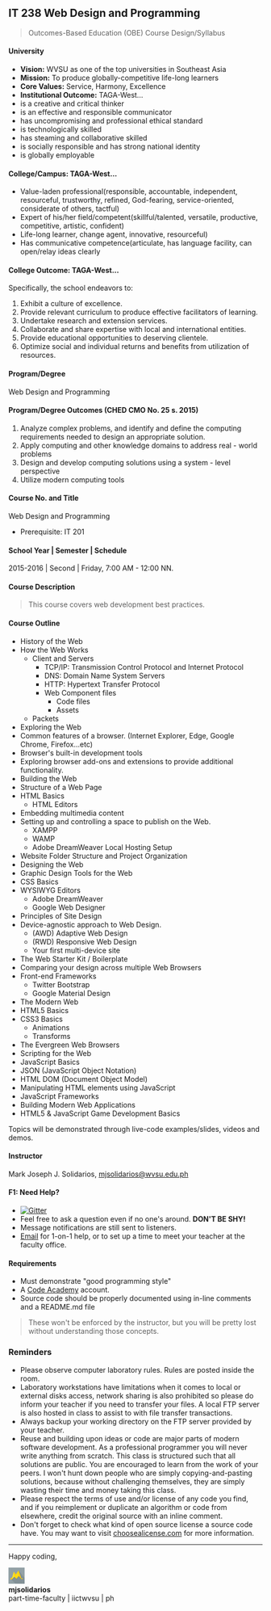 ## IT 238 Web Design and Programming
> Outcomes-Based Education (OBE) Course Design/Syllabus

#### University
 * **Vision:** WVSU as one of the top universities in Southeast Asia
 * **Mission:** To produce globally-competitive life-long learners
 * **Core Values:** Service, Harmony, Excellence
 * **Institutional Outcome:** TAGA-West...
  * is a creative and critical thinker
  * is an effective and responsible communicator
  * has uncompromising and professional ethical standard
  * is technologically skilled
  * has steaming and collaborative skilled
  * is socially responsible and has strong national identity
  * is globally employable


#### College/Campus: TAGA-West...
  * Value-laden professional(responsible, accountable, independent, resourceful, trustworthy, refined, God-fearing, service-oriented, considerate of others, tactful)
  * Expert of his/her field/competent(skillful/talented, versatile, productive, competitive, artistic, confident)
  * Life-long learner, change agent, innovative, resourceful)
  * Has communicative competence(articulate, has language facility, can open/relay ideas clearly

#### College Outcome: TAGA-West...
Specifically, the school endeavors to:
  1. Exhibit a culture of excellence.
  1. Provide relevant curriculum to produce effective facilitators of learning.
  1. Undertake research and extension services.
  1. Collaborate and share expertise with local and international entities.
  1. Provide educational opportunities to deserving clientele.
  1. Optimize social and individual returns and benefits from utilization of resources.

#### Program/Degree
Web Design and Programming

#### Program/Degree Outcomes (CHED CMO No. 25 s. 2015)
  1. Analyze complex problems, and identify and define the computing requirements needed to design an appropriate solution.
  1. Apply computing and other knowledge domains to address real - world problems
  1. Design and develop computing solutions using a system - level perspective
  1. Utilize modern computing tools

#### Course No. and Title
Web Design and Programming
* Prerequisite: IT 201

#### School Year | Semester | Schedule
2015-2016 | Second | Friday, 7:00 AM - 12:00 NN.

#### Course Description
> This course covers web development best practices.

#### Course Outline
* History of the Web
* How the Web Works
   * Client and Servers
     * TCP/IP: Transmission Control Protocol and Internet Protocol
     * DNS: Domain Name System Servers
     * HTTP: Hypertext Transfer Protocol
     * Web Component files
       * Code files
       * Assets
   * Packets
* Exploring the Web
 * Common features of a browser. (Internet Explorer, Edge, Google Chrome, Firefox...etc)
 * Browser's built-in development tools
 * Exploring browser add-ons and extensions to provide additional functionality.
* Building the Web
 * Structure of a Web Page
 * HTML Basics
   * HTML Editors
 * Embedding multimedia content
 * Setting up and controlling a space to publish on the Web.
   * XAMPP
   * WAMP
   * Adobe DreamWeaver Local Hosting Setup
 * Website Folder Structure and Project Organization
* Designing the Web
 * Graphic Design Tools for the Web
 * CSS Basics
 * WYSIWYG Editors
   * Adobe DreamWeaver
   * Google Web Designer
 * Principles of Site Design
 * Device-agnostic approach to Web Design.
    * (AWD) Adaptive Web Design
    * (RWD) Responsive Web Design
    * Your first multi-device site
 * The Web Starter Kit / Boilerplate
 * Comparing your design across multiple Web Browsers
 * Front-end Frameworks
   * Twitter Bootstrap
   * Google Material Design
* The Modern Web
 * HTML5 Basics
 * CSS3 Basics
   * Animations
   * Transforms
 * The Evergreen Web Browsers
* Scripting for the Web
 * JavaScript Basics
 * JSON (JavaScript Object Notation)
 * HTML DOM (Document Object Model)
 * Manipulating HTML elements using JavaScript
 * JavaScript Frameworks
 * Building Modern Web Applications
 * HTML5 & JavaScript Game Development Basics

Topics will be demonstrated through live-code examples/slides, videos and demos.

#### Instructor
Mark Joseph J. Solidarios, [mjsolidarios@wvsu.edu.ph](mjsolidarios@wvsu.edu.ph)

#### F1: Need Help?
* [![Gitter](https://badges.gitter.im/Join%20Chat.svg)](https://gitter.im/iict-it238?utm_source=share-link&utm_medium=link&utm_campaign=share-link)
 * Feel free to ask a question even if no one's around. **DON'T BE SHY!**
 * Message notifications are still sent to listeners.
 * [Email](mailto:mjsolidarios@wvsu.edu.ph) for 1-on-1 help, or to set up a time to meet your teacher at the faculty office.

#### Requirements
* Must demonstrate "good programming style"
* A [Code Academy](https://www.codecademy.com/) account.
* Source code should be properly documented using in-line comments and a README.md file


> These won't be enforced by the instructor, but you will be pretty lost without understanding those concepts.

### Reminders
* Please observe computer laboratory rules. Rules are posted inside the room.
* Laboratory workstations have limitations when it comes to local or external disks access, network sharing is also prohibited so please do inform your teacher if you need to transfer your files. A local FTP server is also hosted in class to assist to with file transfer transactions.
* Always backup your working directory on the FTP server provided by your teacher.
* Reuse and building upon ideas or code are major parts of modern software development.  As a professional programmer you will never write anything from scratch.  This class is structured such that all solutions are public.  You are encouraged to learn from the work of your peers.  I won't hunt down people who are simply copying-and-pasting solutions, because without challenging themselves, they  are simply wasting their time and money taking this class.
* Please respect the terms of use and/or license of any code you find, and if you reimplement or duplicate an algorithm or code from elsewhere, credit the original source with an inline comment.
* Don't forget to check what kind of open source license a source code have. You may want to visit [choosealicense.com](http://choosealicense.com) for more information.

***

Happy coding,

![logo](logo.png "logo")<br>
**mjsolidarios**
<br>part-time-faculty | iictwvsu | ph
